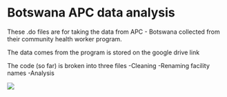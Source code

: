 # Botswana APC data analysis

These .do files are for taking the data from APC - Botswana collected from their community health worker program. 

The data comes from the program is stored on the google drive link

The code (so far) is broken into three files
-Cleaning
-Renaming facility names
-Analysis

![](https://gifer.com/en/2LVQ) 